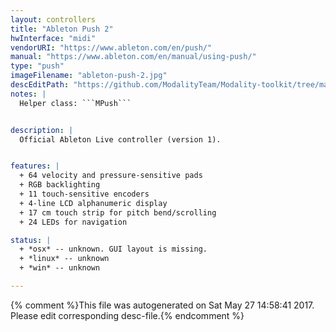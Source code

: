 ```yaml
---
layout: controllers
title: "Ableton Push 2"
hwInterface: "midi"
vendorURI: "https://www.ableton.com/en/push/"
manual: "https://www.ableton.com/en/manual/using-push/"
type: "push"
imageFilename: "ableton-push-2.jpg"
descEditPath: "https://github.com/ModalityTeam/Modality-toolkit/tree/master/Modality/MKtlDescriptions//ableton-push-2.desc.scd"
notes: |
  Helper class: ```MPush```


description: |
  Official Ableton Live controller (version 1).


features: |
  + 64 velocity and pressure-sensitive pads
  + RGB backlighting
  + 11 touch-sensitive encoders
  + 4-line LCD alphanumeric display
  + 17 cm touch strip for pitch bend/scrolling
  + 24 LEDs for navigation

status: |
  + *osx* -- unknown. GUI layout is missing.
  + *linux* -- unknown
  + *win* -- unknown

---
```

{% comment %}This file was autogenerated on Sat May 27 14:58:41 2017. Please edit corresponding desc-file.{% endcomment %}